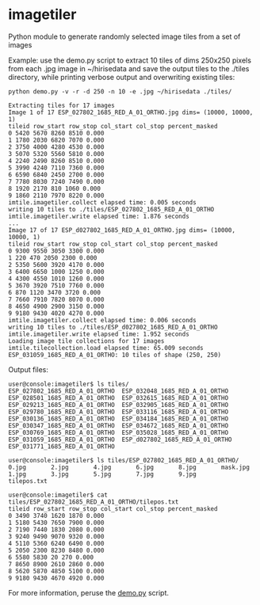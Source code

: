 # imagetiler
Python module to generate randomly selected image tiles from a set of images


Example: use the demo.py script to extract 10 tiles of dims 250x250 pixels from each .jpg image in ~/hirisedata and save the output tiles to the ./tiles directory, while printing verbose output and overwriting existing tiles: 

```
python demo.py -v -r -d 250 -n 10 -e .jpg ~/hirisedata ./tiles/
```

```
Extracting tiles for 17 images
Image 1 of 17 ESP_027802_1685_RED_A_01_ORTHO.jpg dims= (10000, 10000, 1)
tileid row_start row_stop col_start col_stop percent_masked
0 5420 5670 8260 8510 0.000
1 1780 2030 6820 7070 0.000
2 3750 4000 4280 4530 0.000
3 5070 5320 5560 5810 0.000
4 2240 2490 8260 8510 0.000
5 3990 4240 7110 7360 0.000
6 6590 6840 2450 2700 0.000
7 7780 8030 7240 7490 0.000
8 1920 2170 810 1060 0.000
9 1860 2110 7970 8220 0.000
imtile.imagetiler.collect elapsed time: 0.005 seconds
writing 10 tiles to ./tiles/ESP_027802_1685_RED_A_01_ORTHO
imtile.imagetiler.write elapsed time: 1.876 seconds
...
Image 17 of 17 ESP_d027802_1685_RED_A_01_ORTHO.jpg dims= (10000, 10000, 1)
tileid row_start row_stop col_start col_stop percent_masked
0 9300 9550 3050 3300 0.000
1 220 470 2050 2300 0.000
2 5350 5600 3920 4170 0.000
3 6400 6650 1000 1250 0.000
4 4300 4550 1010 1260 0.000
5 3670 3920 7510 7760 0.000
6 870 1120 3470 3720 0.000
7 7660 7910 7820 8070 0.000
8 4650 4900 2900 3150 0.000
9 9180 9430 4020 4270 0.000
imtile.imagetiler.collect elapsed time: 0.006 seconds
writing 10 tiles to ./tiles/ESP_d027802_1685_RED_A_01_ORTHO
imtile.imagetiler.write elapsed time: 1.952 seconds
Loading image tile collections for 17 images
imtile.tilecollection.load elapsed time: 65.009 seconds
ESP_031059_1685_RED_A_01_ORTHO: 10 tiles of shape (250, 250)
```

Output files:

```
user@console:imagetiler$ ls tiles/
ESP_027802_1685_RED_A_01_ORTHO  ESP_032048_1685_RED_A_01_ORTHO
ESP_028501_1685_RED_A_01_ORTHO  ESP_032615_1685_RED_A_01_ORTHO
ESP_029213_1685_RED_A_01_ORTHO  ESP_032905_1685_RED_A_01_ORTHO
ESP_029780_1685_RED_A_01_ORTHO  ESP_033116_1685_RED_A_01_ORTHO
ESP_030136_1685_RED_A_01_ORTHO  ESP_034184_1685_RED_A_01_ORTHO
ESP_030347_1685_RED_A_01_ORTHO  ESP_034672_1685_RED_A_01_ORTHO
ESP_030769_1685_RED_A_01_ORTHO  ESP_035028_1685_RED_A_01_ORTHO
ESP_031059_1685_RED_A_01_ORTHO  ESP_d027802_1685_RED_A_01_ORTHO
ESP_031771_1685_RED_A_01_ORTHO

user@console:imagetiler$ ls tiles/ESP_027802_1685_RED_A_01_ORTHO/
0.jpg       2.jpg       4.jpg       6.jpg       8.jpg       mask.jpg
1.jpg       3.jpg       5.jpg       7.jpg       9.jpg       tilepos.txt

user@console:imagetiler$ cat tiles/ESP_027802_1685_RED_A_01_ORTHO/tilepos.txt
tileid row_start row_stop col_start col_stop percent_masked
0 3490 3740 1620 1870 0.000
1 5180 5430 7650 7900 0.000
2 7190 7440 1830 2080 0.000
3 9240 9490 9070 9320 0.000
4 5110 5360 6240 6490 0.000
5 2050 2300 8230 8480 0.000
6 5580 5830 20 270 0.000
7 8650 8900 2610 2860 0.000
8 5620 5870 4850 5100 0.000
9 9180 9430 4670 4920 0.000
```

For more information, peruse the [demo.py](https://github.com/dsmbgu8/imagetiler/blob/master/demo.py) script.
